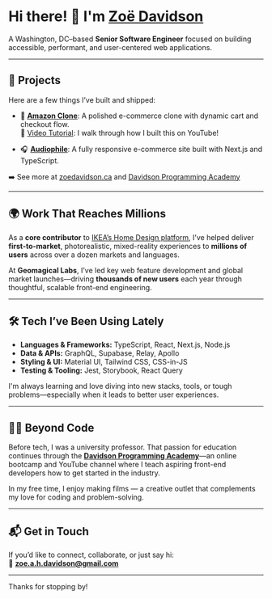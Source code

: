 # Hi there! 👋 I'm [Zoë Davidson](https://www.zoedavidson.ca/)  
A Washington, DC–based **Senior Software Engineer** focused on building accessible, performant, and user-centered web applications.

---

## 🚀 Projects  

Here are a few things I’ve built and shipped:

- 🛒 [**Amazon Clone**](https://amazon-tutorial.vercel.app/): A polished e-commerce clone with dynamic cart and checkout flow.  
  🎥 [Video Tutorial](https://www.youtube.com/@DavidsonProgrammingAcademy): I walk through how I built this on YouTube!

- 🎧 [**Audiophile**](https://audiophile-seven.vercel.app/): A fully responsive e-commerce site built with Next.js and TypeScript.

➡️ See more at [zoedavidson.ca](https://www.zoedavidson.ca/) and [Davidson Programming Academy](https://youtube.com/@davidsonprogrammingacademy)

---

## 🌍 Work That Reaches Millions  

As a **core contributor** to [IKEA’s Home Design platform](https://www.ikea.com/us/en/home-design/), I’ve helped deliver **first-to-market**, photorealistic, mixed-reality experiences to **millions of users** across over a dozen markets and languages.

At **Geomagical Labs**, I’ve led key web feature development and global market launches—driving **thousands of new users** each year through thoughtful, scalable front-end engineering.

---

## 🛠️ Tech I’ve Been Using Lately

- **Languages & Frameworks:** TypeScript, React, Next.js, Node.js  
- **Data & APIs:** GraphQL, Supabase, Relay, Apollo  
- **Styling & UI:** Material UI, Tailwind CSS, CSS-in-JS  
- **Testing & Tooling:** Jest, Storybook, React Query  

I'm always learning and love diving into new stacks, tools, or tough problems—especially when it leads to better user experiences.

---

## 🧑‍🏫 Beyond Code  

Before tech, I was a university professor. That passion for education continues through the [**Davidson Programming Academy**](https://www.zoedavidson.ca/)—an online bootcamp and YouTube channel where I teach aspiring front-end developers how to get started in the industry.

In my free time, I enjoy making films — a creative outlet that complements my love for coding and problem-solving.

---

## 📬 Get in Touch  

If you’d like to connect, collaborate, or just say hi:  
📧 **zoe.a.h.davidson@gmail.com**

---

Thanks for stopping by!
